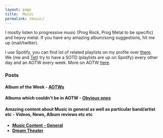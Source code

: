 ```yaml
---
layout: page
title:  Music
permalink: /music/
---
```


I mostly listen to progressive music (Prog Rock, Prog Metal to be specific) and heavy metal. If you have any amazing album/song suggestions, hit me up (mail/twitter).

I use Spotify, you can find lot of related playlists on my profile over [there](https://open.spotify.com/user/skrish18). We (me and [Tet](https://pranaydeep-af.github.io/)) try to have a SOTD (playlists are up on Spotify) every other day and an AOTW every week. More on AOTW [here](/music/aotw/).

### Posts
#### Album of the Week - [**AOTWs**](/music/aotw/)
#### Albums which couldn't be in AOTW - [Obvious ones](/music/obvious/)
#### Amazing content about Music in general as well as particular band/artist etc - Videos, News, Album reviews etc etc
  - [**Music Content - General**](/music/mscontent)
  - [**Dream Theater**](/music/dt)

